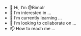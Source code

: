 - 👋 Hi, I’m @Bimolr
- 👀 I’m interested in ...
- 🌱 I’m currently learning ...
- 💞️ I’m looking to collaborate on ...
- 📫 How to reach me ...

<!---
Bimolr/Bimolr is a ✨ special ✨ repository because its `README.md` (this file) appears on your GitHub profile.
You can click the Preview link to take a look at your changes.
--->
